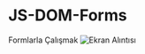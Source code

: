 # JS-DOM-Forms
Formlarla Çalışmak
![Ekran Alıntısı](https://user-images.githubusercontent.com/118208883/230520381-021d45c7-c4bc-4b2e-8486-fb40e09c659d.JPG)
